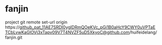 # fanjin
project
git remote set-url origin https://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@github.com/huifeidelang/fanjin.git
